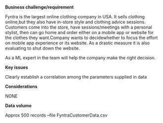 <b>Business challenge/requirement</b>

Fyntra is the largest online clothing company in USA. It sells clothing online,but they also have in-store style and clothing advice sessions. Customers come into the store, have sessions/meetings with a personal stylist, then can go home and order either on a mobile app or website for the clothes they want.Company wants to decidewhether to focus the effort on mobile app experience or its website. As a drastic measure it is also evaluating to shut down the website. 

As a ML expert in the team will help the company make the right decision.

<b>Key issues</b>

Clearly establish a correlation among the parameters supplied in data

<b>Considerations</b>

NONE

<b>Data volume</b>

Approx 500 records –file FyntraCustomerData.csv 
